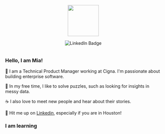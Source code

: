 <p id="header" align="center">
  <img src="https://media.giphy.com/media/L1R1tvI9svkIWwpVYr/giphy.gif" width="100"/>
</p>

<p id="badges" align="center">
  <href=https://www.linkedin.com/in/mia-yuan/">
    <img src="https://img.shields.io/badge/LinkedIn-blue?style=for-the-badge&logo=linkedin&logoColor=white" alt="LinkedIn Badge"/> 
</p>

<p id="page views" align="center"> 
  <img src="https://komarev.com/ghpvc/?username=miaYmia&style=flat-square&color=blue" alt=""/> 
</p>    

### Hello, I am Mia!
                                                                                            
👋  I am a Technical Product Manager working at Cigna. I'm passionate about building enterprise software. 
                                                                                            
🔭  In my free time, I like to solve puzzles, such as looking for insights in messy data.
                                                                                            
☕  I also love to meet new people and hear about their stories.    
                                                                                            
🤝  Hit me up on [Linkedin](https://www.linkedin.com/in/miayuan), especially if you are in Houston!  
                                                                                            
### I am learning                                                                                              
                                                                                            
                                                                                           
                                                                                            
